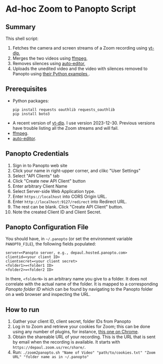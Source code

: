 # Ad-hoc Zoom to Panopto Script

## Summary

This shell script:
1. Fetches the camera and screen streams of a Zoom recording using
   [yt-dlp](https://github.com/yt-dlp/yt-dlp),
2. Merges the two videos using [ffmpeg](https://ffmpeg.org/),
3. Removes silences using [auto-editor](https://github.com/WyattBlue/auto-editor),
4. Uploads the unedited video and the video with silences removed to Panopto using [their Python examples ](https://github.com/Panopto/upload-python-sample).

## Prerequisites

- Python packages:
  ```
  pip install requests oauthlib requests_oauthlib
  pip install boto3
  ```
- A recent version of [yt-dlp](https://github.com/yt-dlp/yt-dlp).  I use version
  2023-12-30.  Previous versions have trouble listing all the Zoom streams and
  will fail.
- [ffmpeg](https://ffmpeg.org/).
- [auto-editor](https://github.com/WyattBlue/auto-editor).
  
## Panopto Credentials
1. Sign in to Panopto web site
2. Click your name in right-upper corner, and clikc "User Settings"
3. Select "API Clients" tab
4. Click "Create new API Client" button
5. Enter arbitrary Client Name
6. Select Server-side Web Application type.
7. Enter ```https://localhost``` into CORS Origin URL.
8. Enter ```http://localhost:9127/redirect``` into Redirect URL.
9. The rest can be blank. Click "Create API Client" button.
10. Note the created Client ID and Client Secret.

## Panopto Configuration File

You should have, in `~/.panopto` (or set the environment variable
`PANOPTO_FILE`), the following fields populated:

```
server=<Panopto server, e.g., depaul.hosted.panopto.com>
clientid=<your client ID>
clientsecret=<your client secret>
<folder1>=<folder1 ID>
<folder2>=<folder2 ID>
```

In there, `<folderN>` is an arbitrary name you give to a folder.  It does not
correlate with the actual name of the folder.  It is mapped to a corresponding
_Panopto folder ID_ which can be found by navigating to the Panopto folder on a
web browser and inspecting the URL.

## How to run

1. Gather your client ID, client secret, folder IDs from Panopto
2. Log in to Zoom and retrieve your cookies for Zoom; this can be done using any
   number of plugins, for instance, [this one on Chrome](https://chromewebstore.google.com/detail/get-cookiestxt-locally/cclelndahbckbenkjhflpdbgdldlbecc).
3. Obtain the shareable URL of your recording.  This is the URL that is sent by
   email when the recording is available.  It starts with
   `https://depaul.zoom.us/rec/share/`.
4. Run:
   ```./zoom2panopto.sh "Name of Video" "path/to/cookies.txt" "Zoom URL" "folder name as in ~/.panopto"```

